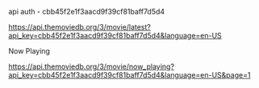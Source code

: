 api auth - cbb45f2e1f3aacd9f39cf81baff7d5d4


https://api.themoviedb.org/3/movie/latest?api_key=cbb45f2e1f3aacd9f39cf81baff7d5d4&language=en-US

Now Playing 

https://api.themoviedb.org/3/movie/now_playing?api_key=cbb45f2e1f3aacd9f39cf81baff7d5d4&language=en-US&page=1

